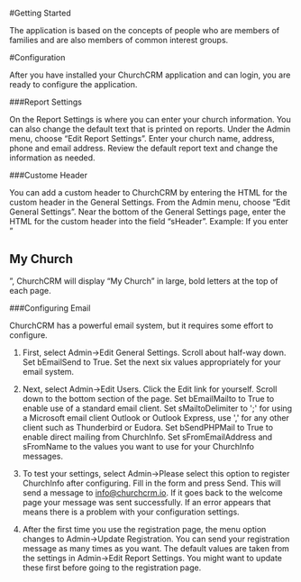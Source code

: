 #Getting Started

The application is based on the concepts of people who are members of families and are also members of common interest groups.

#Configuration

After you have installed your ChurchCRM application and can login, you are ready to configure the application.

###Report Settings

On the Report Settings is where you can enter your church information. You can also change the default text that is printed on reports. Under the Admin menu, choose “Edit Report Settings”. Enter your church name, address, phone and email address. Review the default report text and change the information as needed.

###Custome Header

You can add a custom header to ChurchCRM by entering the HTML for the custom header in the General Settings. From the Admin menu, choose “Edit General Settings”. Near the bottom of the General Settings page, enter the HTML for the custom header into the field “sHeader”. Example: If you enter ”<H2>My Church</H2>”, ChurchCRM will display “My Church” in large, bold letters at the top of each page.

###Configuring Email

ChurchCRM has a powerful email system, but it requires some effort to configure.

1. First, select Admin→Edit General Settings. Scroll about half-way down. Set bEmailSend to True. Set the next six values appropriately for your email system.

2. Next, select Admin→Edit Users. Click the Edit link for yourself. Scroll down to the bottom section of the page. Set bEmailMailto to True to enable use of a standard email client. Set sMailtoDelimiter to ';' for using a Microsoft email client Outlook or Outlook Express, use ',' for any other client such as Thunderbird or Eudora. Set bSendPHPMail to True to enable direct mailing from ChurchInfo. Set sFromEmailAddress and sFromName to the values you want to use for your ChurchInfo messages.

3. To test your settings, select Admin→Please select this option to register ChurchInfo after configuring. Fill in the form and press Send. This will send a message to info@churchcrm.io. If it goes back to the welcome page your message was sent successfully. If an error appears that means there is a problem with your configuration settings.

4. After the first time you use the registration page, the menu option changes to Admin→Update Registration. You can send your registration message as many times as you want. The default values are taken from the settings in Admin→Edit Report Settings. You might want to update these first before going to the registration page.








